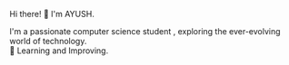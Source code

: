 Hi there! 👋 I'm AYUSH.

I'm a passionate computer science student , exploring the ever-evolving world of technology.
<br>🌱 Learning and Improving.
